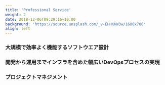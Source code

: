 ```yaml
---
title: 'Professional Service'
weight: 2
date: 2018-12-06T09:29:16+10:00
background: 'https://source.unsplash.com/_v-EHHKKW3w/1600x700'
align: left
---
```


### 大規模で効率よく機能するソフトウエア設計
### 開発から運用までインフラを含めた幅広いDevOpsプロセスの実現
### プロジェクトマネジメント
